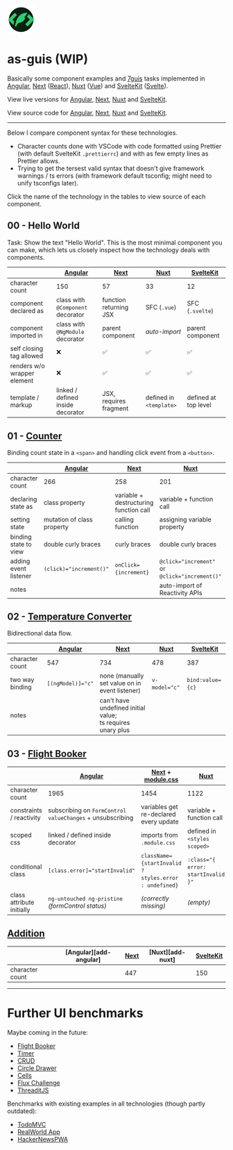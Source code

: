 <img src="favicon.svg" width="64" height="64" alt="" />

# as-guis (WIP)

Basically some component examples and [7guis](https://eugenkiss.github.io/7guis/) tasks implemented in [Angular](https://angular.io/), [Next](https://nextjs.org/) ([React](https://reactjs.org/)), [Nuxt](https://v3.nuxtjs.org/) ([Vue](https://vuejs.org/)) and [SvelteKit](https://kit.svelte.dev/) ([Svelte](https://svelte.dev/)).

View live versions for [Angular](https://as-guis-angular.netlify.app/), [Next](https://as-guis-next.vercel.app/), [Nuxt](https://as-guis-nuxt.netlify.app/) and [SvelteKit](https://as-guis-sveltekit.netlify.app/).

View source code for [Angular](/angular), [Next](/next), [Nuxt](/nuxt) and [SvelteKit](/sveltekit).

---

Below I compare component syntax for these technologies.

- Character counts done with VSCode with code formatted using Prettier (with default SvelteKit `.prettierrc`) and with as few empty lines as Prettier allows.
- Trying to get the tersest valid syntax that doesn't give framework warnings / ts errors (with framework default tsconfig; might need to unify tsconfigs later).

Click the name of the technology in the tables to view source of each component.

## 00 - Hello World

Task: Show the text "Hello World".
This is the most minimal component you can make, which lets us closely inspect how the technology deals with components.

|                             | [Angular][00-angular]             | [Next][00-next]        | [Nuxt][00-nuxt]         | [SvelteKit][00-sveltekit] |
| --------------------------- | --------------------------------- | ---------------------- | ----------------------- | ------------------------- |
| character count             | 150                               | 57                     | 33                      | 12                        |
| component declared as       | class with `@Component` decorator | function returning JSX | SFC (`.vue`)            | SFC (`.svelte`)           |
| component imported in       | class with `@NgModule` decorator  | parent component       | _auto-import_           | parent component          |
| self closing tag allowed    | ❌                                | ✅                     | ✅                      | ✅                        |
| renders w/o wrapper element | ❌                                | ✅                     | ✅                      | ✅                        |
| template / markup           | linked / defined inside decorator | JSX, requires fragment | defined in `<template>` | defined at top level      |

[00-angular]: /angular/src/app/components/hello-world.component.ts
[00-next]: /next/lib/HelloWorld.tsx
[00-nuxt]: /nuxt/components/HelloWorld.vue
[00-sveltekit]: /sveltekit/src/lib/HelloWorld.svelte

## 01 - [Counter](https://eugenkiss.github.io/7guis/tasks#counter)

Binding count state in a `<span>` and handling click event from a `<button>`.

|                       | [Angular][01-angular]      | [Next][01-next]                        | [Nuxt][01-nuxt]                                     | [SvelteKit][01-sveltekit] |
| --------------------- | -------------------------- | -------------------------------------- | --------------------------------------------------- | ------------------------- |
| character count       | 266                        | 258                                    | 201                                                 | 162                       |
| declaring state as    | class property             | variable + destructuring function call | variable + function call                            | variable                  |
| setting state         | mutation of class property | calling function                       | assigning variable property                         | assigning variable        |
| binding state to view | double curly braces        | curly braces                           | double curly braces                                 | curly braces              |
| adding event listener | `(click)="increment()"`    | `onClick={increment}`                  | `@click="increment"` or <br> `@click="increment()"` | `on:click={increment}`    |
| notes                 |                            |                                        | auto-import of Reactivity APIs                      |                           |

[01-angular]: /angular/src/app/components/counter.component.ts
[01-next]: /next/lib/Counter.tsx
[01-nuxt]: /nuxt/components/Counter.vue
[01-sveltekit]: /sveltekit/src/lib/Counter.svelte

## 02 - [Temperature Converter](https://eugenkiss.github.io/7guis/tasks/#temp)

Bidirectional data flow.

|                 | [Angular][02-angular] | [Next][02-next]                                                | [Nuxt][02-nuxt] | [SvelteKit][02-sveltekit] |
| --------------- | --------------------- | -------------------------------------------------------------- | --------------- | ------------------------- |
| character count | 547                   | 734                                                            | 478             | 387                       |
| two way binding | `[(ngModel)]="c"`     | none (manually set value on in event listener)                 | `v-model="c"`   | `bind:value={c}`          |
| notes           |                       | can't have undefined initial value;<br> ts requires unary plus |                 |                           |

[02-angular]: /angular/src/app/components/temperature-converter.component.ts
[02-next]: /next/lib/TemperatureConverter.tsx
[02-nuxt]: /nuxt/components/TemperatureConverter.vue
[02-sveltekit]: /sveltekit/src/lib/TemperatureConverter.svelte

## 03 - [Flight Booker](https://eugenkiss.github.io/7guis/tasks/#flight)

|                           | [Angular][03-angular]                                       | [Next][03-next] + [module.css][03-next-styles]        | [Nuxt][03-nuxt]                    | [SvelteKit][03-sveltekit]             |
| ------------------------- | ----------------------------------------------------------- | ----------------------------------------------------- | ---------------------------------- | ------------------------------------- |
| character count           | 1965                                                        | 1454                                                  | 1122                               | 985                                   |
| constraints / reactivity  | subscribing on `FormControl` `valueChanges` + unsubscribing | variables get re-declared every update                | variable + function call           | labeled variable                      |
| scoped css                | linked / defined inside decorator                           | imports from `.module.css`                            | defined in `<styles scoped>`       | defined `<styles>`                    |
| conditional class         | `[class.error]="startInvalid"`                              | `className={startInvalid ? styles.error : undefined}` | `:class="{ error: startInvalid }"` | `class:error={startInvalid}`          |
| class attribute initially | `ng-untouched ng-pristine` _(formControl status)_           | _(correctly missing)_                                 | _(empty)_                          | `s-AlKFmgiKvTi_` _(css scoping hash)_ |

[03-angular]: /angular/src/app/components/flight-booker.component.ts
[03-next]: /next/lib/FlightBooker.tsx
[03-next-styles]: /next/lib/FlightBooker.module.css
[03-nuxt]: /nuxt/components/FlightBooker.vue
[03-sveltekit]: /sveltekit/src/lib/FlightBooker.svelte

## [Addition](https://svelte.dev/blog/write-less-code)

|                 | [Angular][add-angular] | [Next][add-next] | [Nuxt][add-nuxt] | [SvelteKit][add-sveltekit] |
| --------------- | --------------------- | --------------- | --------------- | ------------------------- |
| character count |                       | 447             |                 | 150                       |

<!-- [add-angular]: /angular/src/app/components/flight-booker.component.ts -->

[add-next]: /next/lib/Addition.tsx

<!-- [add-nuxt]: /nuxt/components/FlightBooker.vue -->

[add-sveltekit]: /sveltekit/src/lib/Addition.svelte

---

# Further UI benchmarks

Maybe coming in the future:

- [Flight Booker](https://eugenkiss.github.io/7guis/tasks/#flight)
- [Timer](https://eugenkiss.github.io/7guis/tasks/#timer)
- [CRUD](https://eugenkiss.github.io/7guis/tasks/#crud)
- [Circle Drawer](https://eugenkiss.github.io/7guis/tasks/#circle)
- [Cells](https://eugenkiss.github.io/7guis/tasks/#cells)
- [Flux Challenge](https://github.com/staltz/flux-challenge)
- [ThreaditJS](http://threaditjs.com/)

Benchmarks with existing examples in all technologies (though partly outdated):

- [TodoMVC](https://codebase.show/projects/todomvc)
- [RealWorld App](https://codebase.show/projects/realworld)
- [HackerNewsPWA](https://hnpwa.com/)
